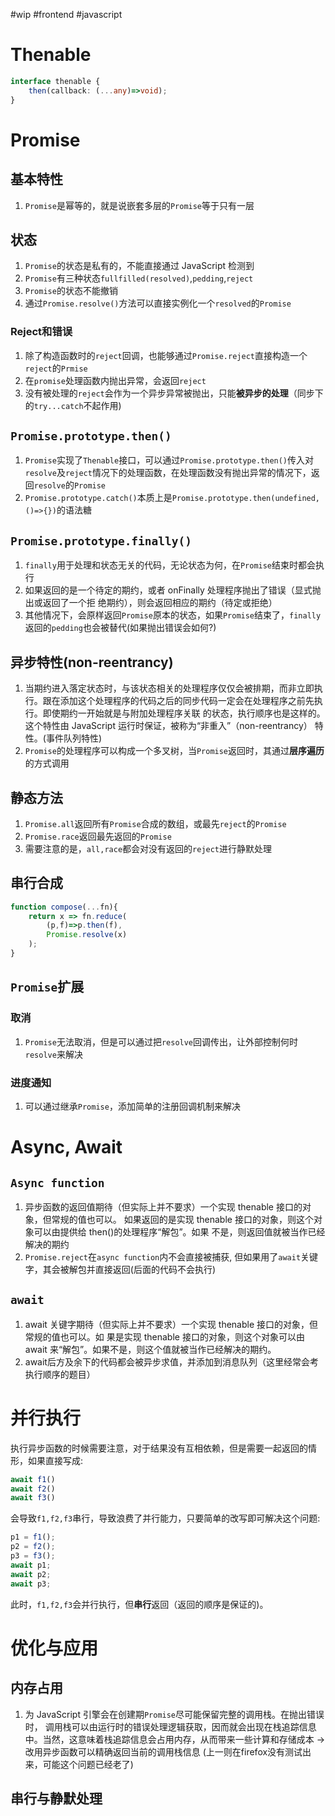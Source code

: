 #wip #frontend #javascript 
# Thenable

```ts
interface thenable {
	then(callback: (...any)=>void);
}
```

# Promise
## 基本特性

1.  `Promise`是幂等的，就是说嵌套多层的`Promise`等于只有一层

## 状态
1. `Promise`的状态是私有的，不能直接通过 JavaScript 检测到
2. `Promise`有三种状态`fullfilled(resolved)`,`pedding`,`reject`
3. `Promise`的状态不能撤销
4. 通过`Promise.resolve()`方法可以直接实例化一个`resolved`的`Promise`

### Reject和错误

1. 除了构造函数时的`reject`回调，也能够通过`Promise.reject`直接构造一个`reject`的`Prmise`
2. 在`promise`处理函数内抛出异常，会返回`reject`
3. 没有被处理的`reject`会作为一个异步异常被抛出，只能**被异步的处理**（同步下的`try...catch`不起作用)

## `Promise.prototype.then()`

1. `Promise`实现了`Thenable`接口，可以通过`Promise.prototype.then()`传入对`resolve`及`reject`情况下的处理函数，在处理函数没有抛出异常的情况下，返回`resolve`的`Promise`
2. `Promise.prototype.catch()`本质上是`Promise.prototype.then(undefined,()=>{})`的语法糖

## `Promise.prototype.finally()`

1. `finally`用于处理和状态无关的代码，无论状态为何，在`Promise`结束时都会执行
2. 如果返回的是一个待定的期约，或者 onFinally 处理程序抛出了错误（显式抛出或返回了一个拒 绝期约），则会返回相应的期约（待定或拒绝）
3. 其他情况下，会原样返回`Promise`原本的状态，如果`Promise`结束了，`finally`返回的`pedding`也会被替代(如果抛出错误会如何?)

## 异步特性(non-reentrancy)
1. 当期约进入落定状态时，与该状态相关的处理程序仅仅会被排期，而非立即执行。跟在添加这个处理程序的代码之后的同步代码一定会在处理程序之前先执行。即使期约一开始就是与附加处理程序关联 的状态，执行顺序也是这样的。这个特性由 JavaScript 运行时保证，被称为“非重入”（non-reentrancy） 特性。(事件队列特性)
2. `Promise`的处理程序可以构成一个多叉树，当`Promise`返回时，其通过**层序遍历**的方式调用

## 静态方法

1. `Promise.all`返回所有`Promise`合成的数组，或最先`reject`的`Promise`
2. `Promise.race`返回最先返回的`Promise`
3. 需要注意的是，`all,race`都会对没有返回的`reject`进行静默处理

## 串行合成

```js
function compose(...fn){
	return x => fn.reduce(
		(p,f)=>p.then(f),
		Promise.resolve(x)
	);
}
```


## `Promise`扩展
### 取消
1. `Promise`无法取消，但是可以通过把`resolve`回调传出，让外部控制何时`resolve`来解决
### 进度通知
1. 可以通过继承`Promise`，添加简单的注册回调机制来解决

# Async, Await

## `Async function`

1. 异步函数的返回值期待（但实际上并不要求）一个实现 thenable 接口的对象，但常规的值也可以。 如果返回的是实现 thenable 接口的对象，则这个对象可以由提供给 then()的处理程序“解包”。如果 不是，则返回值就被当作已经解决的期约
2. `Promise.reject`在`async function`内不会直接被捕获, 但如果用了`await`关键字，其会被解包并直接返回(后面的代码不会执行)

## `await`

1. await 关键字期待（但实际上并不要求）一个实现 thenable 接口的对象，但常规的值也可以。如 果是实现 thenable 接口的对象，则这个对象可以由 await 来“解包”。如果不是，则这个值就被当作已经解决的期约。
2. await后方及余下的代码都会被异步求值，并添加到消息队列（这里经常会考执行顺序的题目）

# 并行执行

执行异步函数的时候需要注意，对于结果没有互相依赖，但是需要一起返回的情形，如果直接写成:
```js
await f1()
await f2()
await f3()
```
会导致`f1,f2,f3`串行，导致浪费了并行能力，只要简单的改写即可解决这个问题:
```js
p1 = f1();
p2 = f2();
p3 = f3();
await p1;
await p2;
await p3;
```
此时，`f1,f2,f3`会并行执行，但**串行**返回（返回的顺序是保证的)。

# 优化与应用

## 内存占用
1. 为 JavaScript 引擎会在创建期`Promise`尽可能保留完整的调用栈。在抛出错误时， 调用栈可以由运行时的错误处理逻辑获取，因而就会出现在栈追踪信息中。当然，这意味着栈追踪信息会占用内存，从而带来一些计算和存储成本 -> 改用异步函数可以精确返回当前的调用栈信息
	(上一则在firefox没有测试出来，可能这个问题已经老了)


## 串行与静默处理

